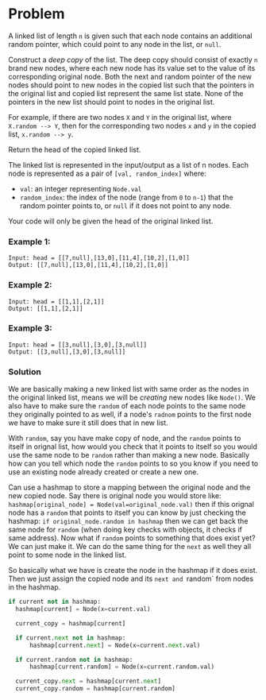 # Problem
A linked list of length `n` is given such that each node contains an additional random pointer, which could point to any node in the list, or `null`.

Construct a *deep copy* of the list. The deep copy should consist of exactly `n` brand new nodes, where each new node has its value set to the value of its corresponding original node. Both the next and random pointer of the new nodes should point to new nodes in the copied list such that the pointers in the original list and copied list represent the same list state. None of the pointers in the new list should point to nodes in the original list.

For example, if there are two nodes `X` and `Y` in the original list, where `X.random --> Y`, then for the corresponding two nodes `x` and `y` in the copied list, `x.random --> y`.

Return the head of the copied linked list.

The linked list is represented in the input/output as a list of n nodes. Each node is represented as a pair of `[val, random_index]` where:

- `val`: an integer representing `Node.val`
- `random_index`: the index of the node (range from `0` to `n-1`) that the random pointer points to, or `null` if it does not point to any node.

Your code will only be given the head of the original linked list.


### Example 1:
```
Input: head = [[7,null],[13,0],[11,4],[10,2],[1,0]]
Output: [[7,null],[13,0],[11,4],[10,2],[1,0]]
```

### Example 2:
```
Input: head = [[1,1],[2,1]]
Output: [[1,1],[2,1]]
```

### Example 3:
```
Input: head = [[3,null],[3,0],[3,null]]
Output: [[3,null],[3,0],[3,null]]
```
 

### Solution
We are basically making a new linked list with same order as the nodes in the original linked list, means we will be *creating* new nodes like `Node()`.
We also have to make sure the `random` of each node points to the same node they originally pointed to as well, if a node's `radnom` points to the first node we have to make sure it still does that in new list.

With `random`, say you have make copy of node, and the `random` points to itself in orignal list, how would you check that it points to itself so you would use the same node to be `random` rather than making a new node. Basically how can you tell which node the `random` points to so you know if you need to use
an existing node already created or create a new one.

Can use a hashmap to store a mapping between the original node and the new copied node. Say there is original node you would store like: `hashmap[original_node] = Node(val=original_node.val)` then if this orignal node has a `random` that points to itself you can know by just checking the hashmap:
`if original_node.random in hashmap` then we can get back the same node for `random` (when doing key checks with objects, it checks if same address).
Now what if `random` points to something that does exist yet? We can just make it. We can do the same thing for the `next` as well they all point to some node in the linked list. 

So basically what we have is create the node in the hashmap if it does exist. Then we just assign the copied node and its `next and `random` from nodes in the hashmap.
```python
if current not in hashmap:
  hashmap[current] = Node(x=current.val)

  current_copy = hashmap[current]

  if current.next not in hashmap:
      hashmap[current.next] = Node(x=current.next.val)

  if current.random not in hashmap:
      hashmap[current.random] = Node(x=current.random.val)

  current_copy.next = hashmap[current.next]
  current_copy.random = hashmap[current.random]
```
